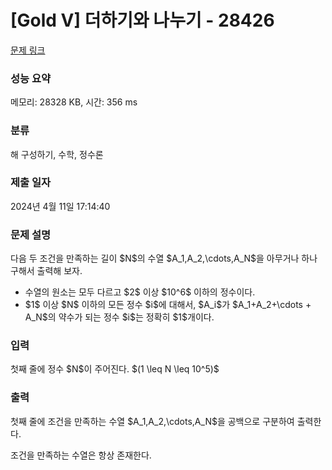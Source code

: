 # [Gold V] 더하기와 나누기 - 28426 

[문제 링크](https://www.acmicpc.net/problem/28426) 

### 성능 요약

메모리: 28328 KB, 시간: 356 ms

### 분류

해 구성하기, 수학, 정수론

### 제출 일자

2024년 4월 11일 17:14:40

### 문제 설명

<p>다음 두 조건을 만족하는 길이 $N$의 수열 $A_1,A_2,\cdots,A_N$을 아무거나 하나 구해서 출력해 보자.</p>

<ul>
	<li>수열의 원소는 모두 다르고 $2$ 이상 $10^6$ 이하의 정수이다.</li>
	<li>$1$ 이상 $N$ 이하의 모든 정수 $i$에 대해서, $A_i$가 $A_1+A_2+\cdots + A_N$의 약수가 되는 정수 $i$는 정확히 $1$개이다.</li>
</ul>

### 입력 

 <p>첫째 줄에 정수 $N$이 주어진다. $(1 \leq N \leq 10^5)$</p>

### 출력 

 <p>첫째 줄에 조건을 만족하는 수열 $A_1,A_2,\cdots,A_N$을 공백으로 구분하여 출력한다. </p>

<p>조건을 만족하는 수열은 항상 존재한다.</p>

